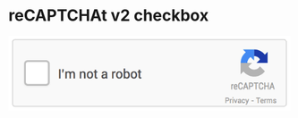 # reCAPTCHAt v2 checkbox


![alt text](https://github.com/RachMatriss/recaptcha/blob/main/recaptcha.gif)
